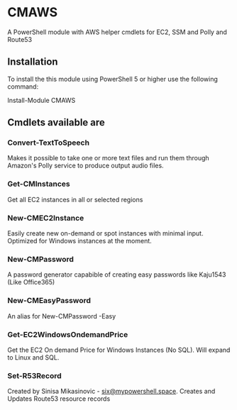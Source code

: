 # CMAWS
A PowerShell module with AWS helper cmdlets for EC2, SSM and Polly and Route53

## Installation
To install the this module using PowerShell 5 or higher use the following command:

Install-Module CMAWS


## Cmdlets available are 

### Convert-TextToSpeech
Makes it possible to take one or more text files and run them through Amazon's Polly service to produce output audio files.

### Get-CMInstances
Get all EC2 instances in all or selected regions

### New-CMEC2Instance
Easily create new on-demand or spot instances with minimal input. Optimized for Windows instances at the moment.

### New-CMPassword
A password generator capabible of creating easy passwords like Kaju1543 (Like Office365)

### New-CMEasyPassword
An alias for New-CMPassword -Easy

### Get-EC2WindowsOndemandPrice
Get the EC2 On demand Price for Windows Instances (No SQL). Will expand to Linux and SQL.

### Set-R53Record
Created by Sinisa Mikasinovic - six@mypowershell.space. Creates and Updates Route53 resource records





